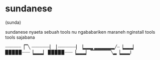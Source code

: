 # sundanese

(sunda)

sundanese nyaeta sebuah tools nu ngababariken maraneh nginstall tools tools sajabana



┈┈┈┈┈┈▕▔╲
┈┈┈┈┈┈┈▏▕
┈┈┈┈┈┈┈▏▕▂▂▂
▂▂▂▂▂▂╱┈▕▂▂▂▏
▉▉▉▉▉┈┈┈▕▂▂▂▏
▉▉▉▉▉┈┈┈▕▂▂▂▏
▔▔▔▔▔▔╲▂▕▂▂▂I

